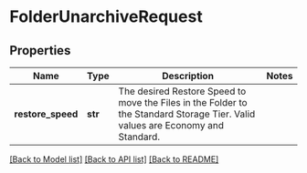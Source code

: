 # FolderUnarchiveRequest

## Properties
Name | Type | Description | Notes
------------ | ------------- | ------------- | -------------
**restore_speed** | **str** | The desired Restore Speed to move the Files in the Folder to the Standard Storage Tier. Valid values are Economy and Standard. | 

[[Back to Model list]](../README.md#documentation-for-models) [[Back to API list]](../README.md#documentation-for-api-endpoints) [[Back to README]](../README.md)



